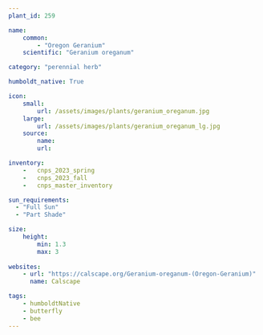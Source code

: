 ```yaml
---
plant_id: 259 

name: 
    common: 
        - "Oregon Geranium" 
    scientific: "Geranium oreganum"  

category: "perennial herb"

humboldt_native: True

icon: 
    small: 
        url: /assets/images/plants/geranium_oreganum.jpg
    large: 
        url: /assets/images/plants/geranium_oreganum_lg.jpg 
    source: 
        name: 
        url: 

inventory: 
    -   cnps_2023_spring
    -   cnps_2023_fall
    -   cnps_master_inventory

sun_requirements:
  - "Full Sun"
  - "Part Shade"

size:
    height: 
        min: 1.3 
        max: 3
 
websites: 
    - url: "https://calscape.org/Geranium-oreganum-(Oregon-Geranium)"
      name: Calscape

tags: 
    - humboldtNative
    - butterfly
    - bee
---
```









